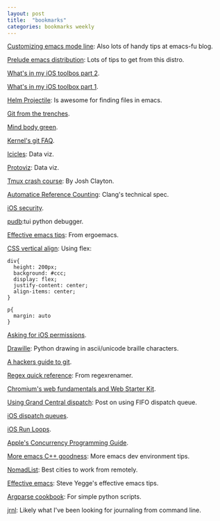 ```yaml
---
layout: post
title:  "bookmarks"
categories: bookmarks weekly
---
```

[Customizing emacs mode line](http://emacs-fu.blogspot.co.uk/2011/08/customizing-mode-line.html): Also lots of handy tips at emacs-fu blog.

[Prelude emacs distribution](https://github.com/bbatsov/prelude): Lots of tips to get from this distro.

[What's in my iOS toolbos part 2](http://edsancha.com/blog/2014/02/03/whats-in-my-iOS-toolbox-2.html).

[What's in my iOS toolbox part 1](http://edsancha.com/blog/2014/01/28/whats-in-my-iOS-toolbox.html).

[Helm Projectile](https://github.com/bbatsov/projectile): Is awesome for finding files in emacs.

[Git from the trenches](https://ochronus.com/git-tips-from-the-trenches/).

[Mind body green](http://www.mindbodygreen.com/).

[Kernel's git FAQ](https://git.wiki.kernel.org/index.php/Git_FAQ).

[Icicles](http://philogb.github.io/jit/static/v20/Jit/Examples/Icicle/example2.html): Data viz.

[Protoviz](http://mbostock.github.io/protovis/): Data viz.

[Tmux crash course](http://robots.thoughtbot.com/a-tmux-crash-course): By Josh Clayton.

[Automatice Reference Counting](http://clang.llvm.org/docs/AutomaticReferenceCounting.html): Clang's technical spec.

[iOS security](http://images.apple.com/iphone/business/docs/iOS_Security_Feb14.pdf).

[pudb](https://pypi.python.org/pypi/pudb):tui python debugger.

[Effective emacs tips](http://ergoemacs.org/emacs/effective_emacs.html): From ergoemacs.

[CSS vertical align](http://codepen.io/oisinlavery/pen/Jmjtz): Using flex:

    div{
      height: 200px;
      background: #ccc;
      display: flex;
      justify-content: center;
      align-items: center;
    }

    p{
      margin: auto
    }

[Asking for iOS permissions](http://techcrunch.com/2014/04/04/the-right-way-to-ask-users-for-ios-permissions/).

[Drawille](https://github.com/asciimoo/drawille/): Python drawing in ascii/unicode braille characters.

[A hackers guide to git](http://wildlyinaccurate.com/a-hackers-guide-to-git).

[Regex quick reference](http://regexrenamer.sourceforge.net/help/regex_quickref.html): From regexrenamer.

[Chromium's web fundamentals and Web Starter Kit](http://blog.chromium.org/2014/06/web-fundamentals-and-web-starter-kit.html).

[Using Grand Central dispatch](http://www.fieryrobot.com/blog/2010/09/01/synchronization-using-grand-central-dispatch/): Post on using FIFO dispatch queue.

[iOS dispatch queues](https://developer.apple.com/library/ios/documentation/General/Conceptual/ConcurrencyProgrammingGuide/OperationQueues/OperationQueues.html).

[iOS Run Loops](https://developer.apple.com/library/mac/documentation/Cocoa/Conceptual/Multithreading/RunLoopManagement/RunLoopManagement.html).

[Apple's Concurrency Programming Guide](http://developer.apple.com/library/mac/#documentation/General/Conceptual/ConcurrencyProgrammingGuide/Introduction/Introduction.html).

[More emacs C++ goodness](http://truongtx.me/2013/03/10/emacs-setting-up-perfect-environment-for-cc-programming): More emacs dev environment tips.

[NomadList](http://nomadlist.io/?hn): Best cities to work from remotely.

[Effective emacs](https://sites.google.com/site/steveyegge2/effective-emacs): Steve Yegge's effective emacs tips.

[Argparse cookbook](http://mkaz.com/2014/07/26/python-argparse-cookbook/): For simple python scripts.

[jrnl](http://maebert.github.io/jrnl/): Likely what I've been looking for journaling from command line.